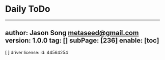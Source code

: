# Daily ToDo
---
author: Jason Song <metaseed@gmail.com>
version: 1.0.0
tag: []
subPage: [236]
enable: [toc]
---

[ ] driver license:
    id: 44564254
     